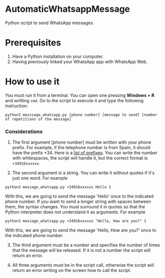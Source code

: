 # AutomaticWhatsappMessage

Python script to send WhatsApp messages.

# Prerequisites
1. Have a Python installation on your computer.
2. Having previously linked your WhatsApp app with WhatsApp Web.

# How to use it

You must run it from a terminal. You can open one pressing
**Windows + R** and writting `cmd`. Go to the script to execute
it and type the following instruction:

~~~
python3 messsage_whatsapp.py [phone number] [message to send] [number of repetitions of the message]
~~~

### Considerations

1. The first argument [phone number] must be written with your phone prefix.
For example, if the telephone number is from Spain, it should have the prefix +34.
Here is a [list of prefixes](https://es.wikipedia.org/wiki/Anexo:Prefijos_telef%C3%B3nicos_mundiales).
You can write the number with whitespaces, the script will handle it, but the correct format is `+34916xxxxxx`.

2. The second argument is a string. You can write it without quotes if it's just one word.
For example
~~~
python3 message_whatsapp.py +34916xxxxxx Hello 1
~~~
With this, we are going to send the message 'Hello' once to the indicated phone number.
If you want to send a longer string with spaces between them, the syntax changes.
You must surround it in quotes so that the Python interpreter does not understand it as arguments.
For example
~~~
python3 message_whatsapp.py +34916xxxxxx "Hello, How are you?" 1
~~~
With this, we are going to send the message 'Hello, How are you?' once to the indicated phone number.

3. The third argument must be a number and specifies the number of times
that the message will be released. If it is not a number the script will return an error.

4. All three arguments must be in the script call, otherwise the script
will return an error writing on the screen how to call the script.
